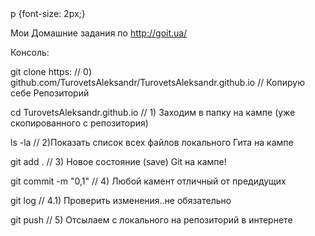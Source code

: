 <sltyle>
p {font-size: 2px;}
</slyle>

Мои Домашние задания по http://goit.ua/
<p>
Консоль:
<p>
git clone https:    // 0) github.com/TurovetsAleksandr/TurovetsAleksandr.github.io // Копирую себе Репозиторий 
<p>
cd TurovetsAleksandr.github.io    // 1) Заходим в папку на кампе (уже скопированного с репозитория) 
<p>
ls -la              // 2)Показать список всех файлов локального Гита на кампе
<p>
git add .           // 3) Новое состояние (save) Git на кампе!
<p>
git commit -m "0,1" // 4) Любой камент отличный от предидущих
<p>
git log             // 4.1) Проверить изменения..не обязательно
<p>
git push            // 5) Отсылаем с локального на репозиторий в интернете 



